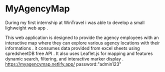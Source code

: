# MyAgencyMap
During my first internship at WinTravel i was able to develop a small lighweight web app  . 

This web application is designed to provide the agency employees  with an interactive map where they can explore various agency locations with their informations . it consumes data provided from excel sheets using spredsheetDB free API . It also uses Leaflet.js for mapping and features dynamic search, filtering, and interactive marker display .
https://myagencymap.netlify.app/
password:"admin123"
